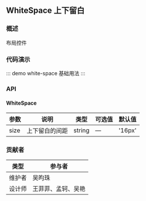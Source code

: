 ## WhiteSpace 上下留白

### 概述

布局控件

### 代码演示

::: demo white-space
基础用法
:::

### API

#### WhiteSpace
| 参数      | 说明          | 类型      | 可选值                           | 默认值  |
|---------- |-------------- |---------- |--------------------------------  |-------- |
| size | 上下留白的间距 | string | — | '16px' |

### 贡献者
| 类型       | 参与者                         |
|---------- |--------------------------------  |
| 维护者 | 吴昀珠 |
| 设计师 | 王菲菲、孟轲、吴艳 |
